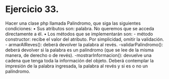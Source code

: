 # Ejercicio 33.

Hacer una clase php llamada Palindromo, que siga las siguientes condiciones:
• Sus atributos son: palabra. No queremos que se acceda directamente a él.
• Los métodos que se implementarán son:
    - método constructor: recibe el valor del atributo. Por simplicidad, omitir la
    validación.
    - armarAlReves(): deberá devolver la palabra al revés.
    -validarPalindromo(): deberá devolver si la palabra es un palíndromo (que se
    lee de la misma manera, de derecho o de revés).
    -mostrarInformacion(): devuelve una cadena que tenga toda la información del
    objeto. Deberá contemplar la impresión de la palabra ingresada, la palabra al
    revés y si es o no un palíndromo.
